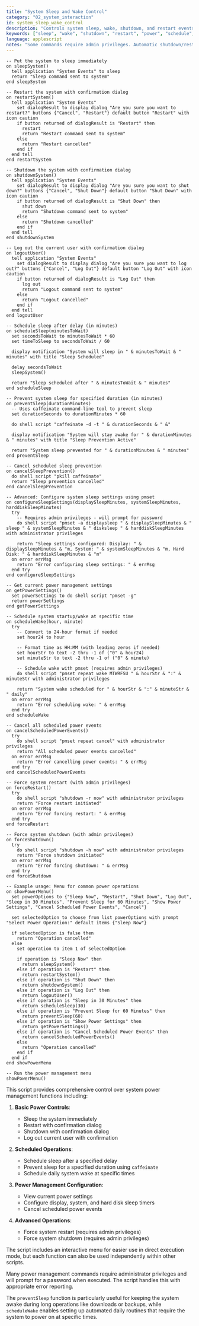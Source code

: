 ```yaml
---
title: "System Sleep and Wake Control"
category: "02_system_interaction"
id: system_sleep_wake_control
description: "Controls system sleep, wake, shutdown, and restart events with various options and scheduling"
keywords: ["sleep", "wake", "shutdown", "restart", "power", "schedule", "energy saver", "pmset"]
language: applescript
notes: "Some commands require admin privileges. Automatic shutdown/restart should be used with caution."
---
```


```applescript
-- Put the system to sleep immediately
on sleepSystem()
  tell application "System Events" to sleep
  return "Sleep command sent to system"
end sleepSystem

-- Restart the system with confirmation dialog
on restartSystem()
  tell application "System Events"
    set dialogResult to display dialog "Are you sure you want to restart?" buttons {"Cancel", "Restart"} default button "Restart" with icon caution
    if button returned of dialogResult is "Restart" then
      restart
      return "Restart command sent to system"
    else
      return "Restart cancelled"
    end if
  end tell
end restartSystem

-- Shutdown the system with confirmation dialog
on shutdownSystem()
  tell application "System Events"
    set dialogResult to display dialog "Are you sure you want to shut down?" buttons {"Cancel", "Shut Down"} default button "Shut Down" with icon caution
    if button returned of dialogResult is "Shut Down" then
      shut down
      return "Shutdown command sent to system"
    else
      return "Shutdown cancelled"
    end if
  end tell
end shutdownSystem

-- Log out the current user with confirmation dialog
on logoutUser()
  tell application "System Events"
    set dialogResult to display dialog "Are you sure you want to log out?" buttons {"Cancel", "Log Out"} default button "Log Out" with icon caution
    if button returned of dialogResult is "Log Out" then
      log out
      return "Logout command sent to system"
    else
      return "Logout cancelled"
    end if
  end tell
end logoutUser

-- Schedule sleep after delay (in minutes)
on scheduleSleep(minutesToWait)
  set secondsToWait to minutesToWait * 60
  set timeToSleep to secondsToWait / 60
  
  display notification "System will sleep in " & minutesToWait & " minutes" with title "Sleep Scheduled"
  
  delay secondsToWait
  sleepSystem()
  
  return "Sleep scheduled after " & minutesToWait & " minutes"
end scheduleSleep

-- Prevent system sleep for specified duration (in minutes)
on preventSleep(durationMinutes)
  -- Uses caffeinate command-line tool to prevent sleep
  set durationSeconds to durationMinutes * 60
  
  do shell script "caffeinate -d -t " & durationSeconds & " &"
  
  display notification "System will stay awake for " & durationMinutes & " minutes" with title "Sleep Prevention Active"
  
  return "System sleep prevented for " & durationMinutes & " minutes"
end preventSleep

-- Cancel scheduled sleep prevention
on cancelSleepPrevention()
  do shell script "pkill caffeinate"
  return "Sleep prevention cancelled"
end cancelSleepPrevention

-- Advanced: Configure system sleep settings using pmset
on configureSleepSettings(displaySleepMinutes, systemSleepMinutes, harddiskSleepMinutes)
  try
    -- Requires admin privileges - will prompt for password
    do shell script "pmset -a displaysleep " & displaySleepMinutes & " sleep " & systemSleepMinutes & " disksleep " & harddiskSleepMinutes with administrator privileges
    
    return "Sleep settings configured: Display: " & displaySleepMinutes & "m, System: " & systemSleepMinutes & "m, Hard Disk: " & harddiskSleepMinutes & "m"
  on error errMsg
    return "Error configuring sleep settings: " & errMsg
  end try
end configureSleepSettings

-- Get current power management settings
on getPowerSettings()
  set powerSettings to do shell script "pmset -g"
  return powerSettings
end getPowerSettings

-- Schedule system startup/wake at specific time
on scheduleWake(hour, minute)
  try
    -- Convert to 24-hour format if needed
    set hour24 to hour
    
    -- Format time as HH:MM (with leading zeros if needed)
    set hourStr to text -2 thru -1 of ("0" & hour24)
    set minuteStr to text -2 thru -1 of ("0" & minute)
    
    -- Schedule wake with pmset (requires admin privileges)
    do shell script "pmset repeat wake MTWRFSU " & hourStr & ":" & minuteStr with administrator privileges
    
    return "System wake scheduled for " & hourStr & ":" & minuteStr & " daily"
  on error errMsg
    return "Error scheduling wake: " & errMsg
  end try
end scheduleWake

-- Cancel all scheduled power events
on cancelScheduledPowerEvents()
  try
    do shell script "pmset repeat cancel" with administrator privileges
    return "All scheduled power events cancelled"
  on error errMsg
    return "Error cancelling power events: " & errMsg
  end try
end cancelScheduledPowerEvents

-- Force system restart (with admin privileges)
on forceRestart()
  try
    do shell script "shutdown -r now" with administrator privileges
    return "Force restart initiated"
  on error errMsg
    return "Error forcing restart: " & errMsg
  end try
end forceRestart

-- Force system shutdown (with admin privileges)
on forceShutdown()
  try
    do shell script "shutdown -h now" with administrator privileges
    return "Force shutdown initiated"
  on error errMsg
    return "Error forcing shutdown: " & errMsg
  end try
end forceShutdown

-- Example usage: Menu for common power operations
on showPowerMenu()
  set powerOptions to {"Sleep Now", "Restart", "Shut Down", "Log Out", "Sleep in 30 Minutes", "Prevent Sleep for 60 Minutes", "Show Power Settings", "Cancel Scheduled Power Events", "Cancel"}
  
  set selectedOption to choose from list powerOptions with prompt "Select Power Operation:" default items {"Sleep Now"}
  
  if selectedOption is false then
    return "Operation cancelled"
  else
    set operation to item 1 of selectedOption
    
    if operation is "Sleep Now" then
      return sleepSystem()
    else if operation is "Restart" then
      return restartSystem()
    else if operation is "Shut Down" then
      return shutdownSystem()
    else if operation is "Log Out" then
      return logoutUser()
    else if operation is "Sleep in 30 Minutes" then
      return scheduleSleep(30)
    else if operation is "Prevent Sleep for 60 Minutes" then
      return preventSleep(60)
    else if operation is "Show Power Settings" then
      return getPowerSettings()
    else if operation is "Cancel Scheduled Power Events" then
      return cancelScheduledPowerEvents()
    else
      return "Operation cancelled"
    end if
  end if
end showPowerMenu

-- Run the power management menu
showPowerMenu()
```

This script provides comprehensive control over system power management functions including:

1. **Basic Power Controls**:
   - Sleep the system immediately
   - Restart with confirmation dialog
   - Shutdown with confirmation dialog
   - Log out current user with confirmation

2. **Scheduled Operations**:
   - Schedule sleep after a specified delay
   - Prevent sleep for a specified duration using `caffeinate`
   - Schedule daily system wake at specific times

3. **Power Management Configuration**:
   - View current power settings
   - Configure display, system, and hard disk sleep timers
   - Cancel scheduled power events

4. **Advanced Operations**:
   - Force system restart (requires admin privileges)
   - Force system shutdown (requires admin privileges)

The script includes an interactive menu for easier use in direct execution mode, but each function can also be used independently within other scripts.

Many power management commands require administrator privileges and will prompt for a password when executed. The script handles this with appropriate error reporting.

The `preventSleep` function is particularly useful for keeping the system awake during long operations like downloads or backups, while `scheduleWake` enables setting up automated daily routines that require the system to power on at specific times.